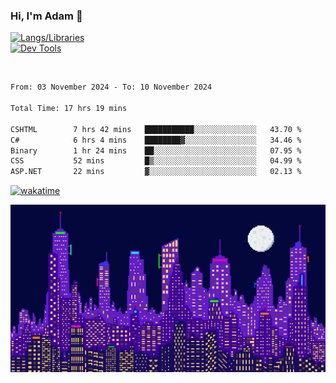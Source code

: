 ### Hi, I'm Adam 👋

[![Langs/Libraries](https://skillicons.dev/icons?i=cs,dotnet,js,css,html,sass,ts,jquery,bootstrap)](https://skillicons.dev)
<br/>
[![Dev Tools](https://skillicons.dev/icons?i=git,github,githubactions,visualstudio)](https://skillicons.dev)

<br/>

<!--START_SECTION:waka-->

```txt
From: 03 November 2024 - To: 10 November 2024

Total Time: 17 hrs 19 mins

CSHTML        7 hrs 42 mins   ███████████░░░░░░░░░░░░░░   43.70 %
C#            6 hrs 4 mins    ████████▓░░░░░░░░░░░░░░░░   34.46 %
Binary        1 hr 24 mins    ██░░░░░░░░░░░░░░░░░░░░░░░   07.95 %
CSS           52 mins         █▒░░░░░░░░░░░░░░░░░░░░░░░   04.99 %
ASP.NET       22 mins         ▓░░░░░░░░░░░░░░░░░░░░░░░░   02.13 %
```

<!--END_SECTION:waka-->

[![wakatime](https://wakatime.com/badge/user/2234bda2-efd3-47c5-8724-79108edfe9aa.svg)](https://wakatime.com/@2234bda2-efd3-47c5-8724-79108edfe9aa)

![Pixelated city at night](./media/city.gif)
